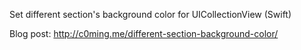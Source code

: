 Set different section's background color for UICollectionView (Swift)

Blog post: http://c0ming.me/different-section-background-color/

